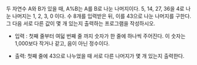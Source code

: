 두 자연수 A와 B가 있을 때, A%B는 A를 B로 나눈 나머지이다. 5, 14, 27, 36을 4로 나눈 나머지는 1, 2, 3, 0 이다. 수 8개를 입력받은 뒤, 이를 43으로 나눈 나머지를 구한다. 그 다음 서로 다른 값이 몇 개 있는지 출력하는 프로그램을 작성하시오.

- 입력 : 첫째 줄부터 여덟 번째 줄 까지 숫자가 한 줄에 하나씩 주어진다. 이 숫자는 1,000보다 작거나 같고, 음이 아닌 정수이다. 

- 출력: 첫째 줄에 43으로 나누었을 때 서로 다른 나머지가 몇 개 있는지 출력한다.
